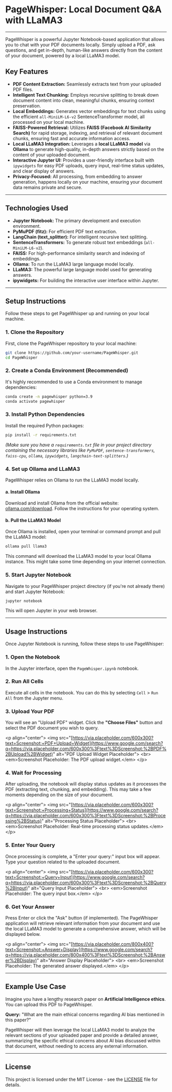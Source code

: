 # PageWhisper: Local Document Q\&A with LLaMA3

-----

PageWhisper is a powerful Jupyter Notebook-based application that allows you to chat with your PDF documents locally. Simply upload a PDF, ask questions, and get in-depth, human-like answers directly from the content of your document, powered by a local LLaMA3 model.

## Key Features

  * **PDF Content Extraction:** Seamlessly extracts text from your uploaded PDF files.
  * **Intelligent Text Chunking:** Employs recursive splitting to break down document content into clean, meaningful chunks, ensuring context preservation.
  * **Local Embeddings:** Generates vector embeddings for text chunks using the efficient `all-MiniLM-L6-v2` SentenceTransformer model, all processed on your local machine.
  * **FAISS-Powered Retrieval:** Utilizes **FAISS (Facebook AI Similarity Search)** for rapid storage, indexing, and retrieval of relevant document chunks, ensuring fast and accurate information access.
  * **Local LLaMA3 Integration:** Leverages a **local LLaMA3 model** via **Ollama** to generate high-quality, in-depth answers strictly based on the content of your uploaded document.
  * **Interactive Jupyter UI:** Provides a user-friendly interface built with `ipywidgets` for easy PDF uploads, query input, real-time status updates, and clear display of answers.
  * **Privacy-Focused:** All processing, from embedding to answer generation, happens locally on your machine, ensuring your document data remains private and secure.

-----

## Technologies Used

  * **Jupyter Notebook:** The primary development and execution environment.
  * **PyMuPDF (fitz):** For efficient PDF text extraction.
  * **LangChain (text\_splitter):** For intelligent recursive text splitting.
  * **SentenceTransformers:** To generate robust text embeddings (`all-MiniLM-L6-v2`).
  * **FAISS:** For high-performance similarity search and indexing of embeddings.
  * **Ollama:** To run the LLaMA3 large language model locally.
  * **LLaMA3:** The powerful large language model used for generating answers.
  * **ipywidgets:** For building the interactive user interface within Jupyter.

-----

## Setup Instructions

Follow these steps to get PageWhisper up and running on your local machine.

### 1\. Clone the Repository

First, clone the PageWhisper repository to your local machine:

```bash
git clone https://github.com/your-username/PageWhisper.git
cd PageWhisper
```

### 2\. Create a Conda Environment (Recommended)

It's highly recommended to use a Conda environment to manage dependencies:

```bash
conda create -n pagewhisper python=3.9
conda activate pagewhisper
```

### 3\. Install Python Dependencies

Install the required Python packages:

```bash
pip install -r requirements.txt
```

*(Make sure you have a `requirements.txt` file in your project directory containing the necessary libraries like `PyMuPDF`, `sentence-transformers`, `faiss-cpu`, `ollama`, `ipywidgets`, `langchain-text-splitters`.)*

### 4\. Set up Ollama and LLaMA3

PageWhisper relies on Ollama to run the LLaMA3 model locally.

#### a. Install Ollama

Download and install Ollama from the official website: [ollama.com/download](https://ollama.com/download). Follow the instructions for your operating system.

#### b. Pull the LLaMA3 Model

Once Ollama is installed, open your terminal or command prompt and pull the LLaMA3 model:

```bash
ollama pull llama3
```

This command will download the LLaMA3 model to your local Ollama instance. This might take some time depending on your internet connection.

### 5\. Start Jupyter Notebook

Navigate to your PageWhisper project directory (if you're not already there) and start Jupyter Notebook:

```bash
jupyter notebook
```

This will open Jupyter in your web browser.

-----

## Usage Instructions

Once Jupyter Notebook is running, follow these steps to use PageWhisper:

### 1\. Open the Notebook

In the Jupyter interface, open the `PageWhisper.ipynb` notebook.

### 2\. Run All Cells

Execute all cells in the notebook. You can do this by selecting `Cell` \> `Run All` from the Jupyter menu.

### 3\. Upload Your PDF

You will see an "Upload PDF" widget. Click the **"Choose Files"** button and select the PDF document you wish to query.

\<p align="center"\>
\<img src="[https://via.placeholder.com/600x300?text=Screenshot:+PDF+Upload+Widget](https://www.google.com/search?q=https://via.placeholder.com/600x300%3Ftext%3DScreenshot:%2BPDF%2BUpload%2BWidget)" alt="PDF Upload Widget Placeholder"\>
\<br\>
\<em\>Screenshot Placeholder: The PDF upload widget.\</em\>
\</p\>

### 4\. Wait for Processing

After uploading, the notebook will display status updates as it processes the PDF (extracting text, chunking, and embedding). This may take a few moments depending on the size of your document.

\<p align="center"\>
\<img src="[https://via.placeholder.com/600x300?text=Screenshot:+Processing+Status](https://www.google.com/search?q=https://via.placeholder.com/600x300%3Ftext%3DScreenshot:%2BProcessing%2BStatus)" alt="Processing Status Placeholder"\>
\<br\>
\<em\>Screenshot Placeholder: Real-time processing status updates.\</em\>
\</p\>

### 5\. Enter Your Query

Once processing is complete, a "Enter your query:" input box will appear. Type your question related to the uploaded document.

\<p align="center"\>
\<img src="[https://via.placeholder.com/600x300?text=Screenshot:+Query+Input](https://www.google.com/search?q=https://via.placeholder.com/600x300%3Ftext%3DScreenshot:%2BQuery%2BInput)" alt="Query Input Placeholder"\>
\<br\>
\<em\>Screenshot Placeholder: The query input box.\</em\>
\</p\>

### 6\. Get Your Answer

Press Enter or click the "Ask" button (if implemented). The PageWhisper application will retrieve relevant information from your document and use the local LLaMA3 model to generate a comprehensive answer, which will be displayed below.

\<p align="center"\>
\<img src="[https://via.placeholder.com/800x400?text=Screenshot:+Answer+Display](https://www.google.com/search?q=https://via.placeholder.com/800x400%3Ftext%3DScreenshot:%2BAnswer%2BDisplay)" alt="Answer Display Placeholder"\>
\<br\>
\<em\>Screenshot Placeholder: The generated answer displayed.\</em\>
\</p\>

-----

## Example Use Case

Imagine you have a lengthy research paper on **Artificial Intelligence ethics**. You can upload this PDF to PageWhisper.

**Query:** "What are the main ethical concerns regarding AI bias mentioned in this paper?"

PageWhisper will then leverage the local LLaMA3 model to analyze the relevant sections of your uploaded paper and provide a detailed answer, summarizing the specific ethical concerns about AI bias discussed within that document, without needing to access any external information.

-----

## License

This project is licensed under the MIT License - see the [LICENSE](https://www.google.com/search?q=LICENSE) file for details.
